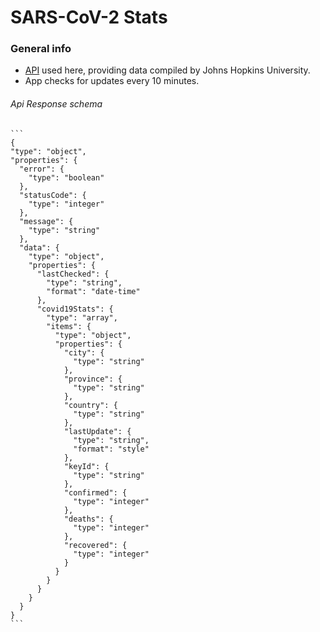 # SARS-CoV-2 Stats

### General info

-   [API](https://rapidapi.com/KishCom/api/covid-19-coronavirus-statistics) used here, providing data compiled by Johns
    Hopkins University.
-   App checks for updates every 10 minutes.

###### Api Response schema
  
    ```
    {
    "type": "object",
    "properties": {
      "error": {
        "type": "boolean"
      },
      "statusCode": {
        "type": "integer"
      },
      "message": {
        "type": "string"
      },
      "data": {
        "type": "object",
        "properties": {
          "lastChecked": {
            "type": "string",
            "format": "date-time"
          },
          "covid19Stats": {
            "type": "array",
            "items": {
              "type": "object",
              "properties": {
                "city": {
                  "type": "string"
                },
                "province": {
                  "type": "string"
                },
                "country": {
                  "type": "string"
                },
                "lastUpdate": {
                  "type": "string",
                  "format": "style"
                },
                "keyId": {
                  "type": "string"
                },
                "confirmed": {
                  "type": "integer"
                },
                "deaths": {
                  "type": "integer"
                },
                "recovered": {
                  "type": "integer"
                }
              }
            }
          }
        }
      }
    }
    ```
